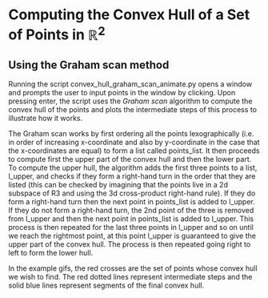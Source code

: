# Computing the Convex Hull of a Set of Points in $\mathbb{R}^{2}$
## Using the Graham scan method

Running the script convex_hull_graham_scan_animate.py opens a window and prompts the user to input points in the window by clicking. Upon pressing enter, the script uses the _Graham scan_ algorithm to compute the convex hull of the points and plots the intermediate steps of this process to illustrate how it works.

The Graham scan works by first ordering all the points lexographically (i.e. in order of increasing x-coordinate and also by y-coordinate in the case that the x-coordinates are equal) to form a list called points_list. It then proceeds to compute first the upper part of the convex hull and then the lower part. To compute the upper hull, the algorithm adds the first three points to a list, l_upper, and checks if they form a right-hand turn in the order that they are listed (this can be checked by imagining that the points live in a 2d subspace of R3 and using the 3d cross-product right-hand rule). If they do form a right-hand turn then the next point in points_list is added to l_upper. If they do not form a right-hand turn, the 2nd point of the three is removed from l_upper and then the next point in points_list is added to l_upper. This process is then repeated for the last three points in l_upper and so on until we reach the rightmost point, at this point l_upper is guaranteed to give the upper part of the convex hull. The process is then repeated going right to left to form the lower hull.

In the example gifs, the red crosses are the set of points whose convex hull we wish to find. The red dotted lines represent intermediate steps and the solid blue lines represent segments of the final convex hull.
